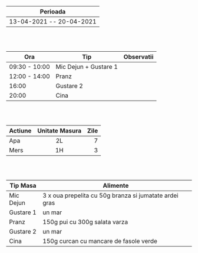 |Perioada|
| ------ |
| 13-04-2021 -- 20-04-2021 | - 89.6 KG

<br>
<br>

|  Ora | Tip | Observatii |
|---|---|---|
| 09:30 - 10:00 | Mic Dejun + Gustare 1  |
| 12:00 - 14:00 | Pranz |
| 16:00 | Gustare 2 |
| 20:00 | Cina |

<br>
<br>

| Actiune       | Unitate Masura| Zile |
| ------------- |:-------------:|-------------:|
| Apa      |2L| 7 |
| Mers     |1H| 3 |

<br>
<br>

| Tip Masa  | Alimente |
|---|---|
| Mic Dejun | 3 x oua prepelita cu 50g branza si jumatate ardei gras |
| Gustare 1 | un mar |
| Pranz | 150g pui cu 300g salata varza  |
| Gustare 2 | un mar | 
| Cina | 150g curcan cu mancare de fasole verde |

<br>
